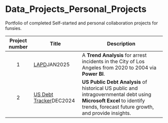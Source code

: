 # Data_Projects_Personal_Projects
Portfolio of completed Self-started and personal collaboration projects for funsies.

| Project number | Title | Description |
| :-----------: | ----------- |----------- |
| 1 | [LAPD](https://github.com/Tiffany-Bergett/Data_Projects_Personal_Projects/tree/main/LAPD)JAN2025 | A **Trend Analysis** for arrest incidents in the City of Los Angeles from 2020 to 2004 via **Power BI**. |
| 2 | [US Debt Tracker](https://github.com/Tiffany-Bergett/Data_Projects_Personal_Projects/tree/main/US%20Debt%20Tracker)DEC2024 |  **US Public Debt Analysis** of historical US public and intragovernmental debt using **Microsoft Excel** to identify trends, forecast future growth, and provide insights. |
